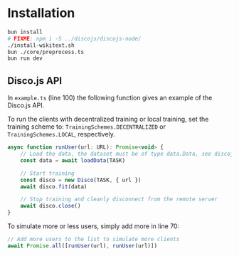 # Installation

```sh
bun install
# FIXME: npm i -S ../discojs/discojs-node/
./install-wikitext.sh
bun ./core/preprocess.ts
bun run dev
```

## Disco.js API

In `example.ts` (line 100) the following function gives an example of the Disco.js API.

To run the clients with decentralized training or local training, set the training scheme to: `TrainingSchemes.DECENTRALIZED` or `TrainingSchemes.LOCAL`, respectively.

```js
async function runUser(url: URL): Promise<void> {
    // Load the data, the dataset must be of type data.Data, see discojs import above.
    const data = await loadData(TASK)

    // Start training
    const disco = new Disco(TASK, { url })
    await disco.fit(data)

    // Stop training and cleanly disconnect from the remote server
    await disco.close()
}
```

To simulate more or less users, simply add more in line 70:

```js
// Add more users to the list to simulate more clients
await Promise.all([runUser(url), runUser(url)])
```
